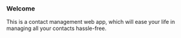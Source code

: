 ### Welcome 
This is a contact management web app, which will ease your life in managing all your contacts hassle-free.
